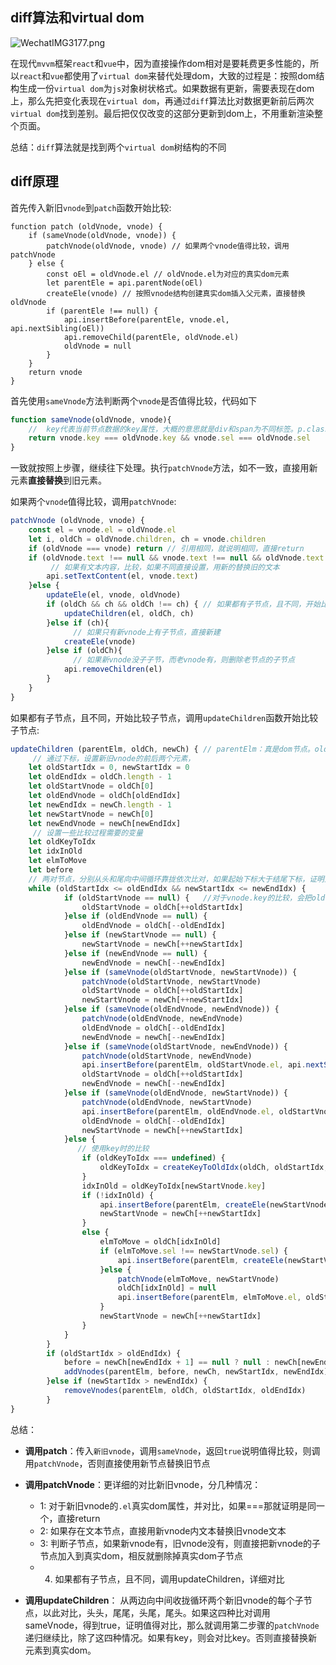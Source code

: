 ## diff算法和virtual dom

![WechatIMG3177.png](https://i.loli.net/2020/11/05/HrGjhDp8ebSt62R.png)  

在现代`mvvm`框架`react`和`vue`中，因为直接操作dom相对是要耗费更多性能的，所以`react`和`vue`都使用了`virtual dom`来替代处理dom，大致的过程是：按照dom结构生成一份`virtual dom`为`js`对象树状格式。如果数据有更新，需要表现在dom上，那么先把变化表现在`virtual dom`，再通过`diff`算法比对数据更新前后两次`virtual dom`找到差别。最后把仅仅改变的这部分更新到dom上，不用重新渲染整个页面。  

总结：`diff`算法就是找到两个`virtual dom`树结构的不同  

## diff原理 
首先传入新旧`vnode`到`patch`函数开始比较:  

```  
function patch (oldVnode, vnode) {
    if (sameVnode(oldVnode, vnode)) {
        patchVnode(oldVnode, vnode) // 如果两个vnode值得比较，调用patchVnode
    } else {
        const oEl = oldVnode.el // oldVnode.el为对应的真实dom元素
        let parentEle = api.parentNode(oEl)
        createEle(vnode) // 按照vnode结构创建真实dom插入父元素，直接替换oldVnode
        if (parentEle !== null) {
            api.insertBefore(parentEle, vnode.el, api.nextSibling(oEl))
            api.removeChild(parentEle, oldVnode.el)
            oldVnode = null
        }
    }
    return vnode
}
```
首先使用`sameVnode`方法判断两个`vnode`是否值得比较，代码如下
  
```javascript  
function sameVnode(oldVnode, vnode){
	//  key代表当前节点数据的key属性，大概的意思就是div和span为不同标签。p.class1和p.class2为不同标签
	return vnode.key === oldVnode.key && vnode.sel === oldVnode.sel
}
```    
一致就按照上步骤，继续往下处理。执行`patchVnode`方法，如不一致，直接用新元素**直接替换**到旧元素。  

如果两个`vnode`值得比较，调用`patchVnode`:

```javascript
patchVnode (oldVnode, vnode) {
    const el = vnode.el = oldVnode.el
    let i, oldCh = oldVnode.children, ch = vnode.children
    if (oldVnode === vnode) return // 引用相同，就说明相同，直接return
    if (oldVnode.text !== null && vnode.text !== null && oldVnode.text !== vnode.text) {
    	 // 如果有文本内容，比较，如果不同直接设置，用新的替换旧的文本
        api.setTextContent(el, vnode.text)
    }else {
        updateEle(el, vnode, oldVnode)
        if (oldCh && ch && oldCh !== ch) { // 如果都有子节点，且不同，开始比较子节点
            updateChildren(el, oldCh, ch)
        }else if (ch){
        	  // 如果只有新vnode上有子节点，直接新建
            createEle(vnode)
        }else if (oldCh){
        	  // 如果新vnode没子子节，而老vnode有，则删除老节点的子节点
            api.removeChildren(el)
        }
    }
}
```  
 如果都有子节点，且不同，开始比较子节点，调用`updateChildren`函数开始比较子节点:

```javascript
updateChildren (parentElm, oldCh, newCh) { // parentElm：真是dom节点。oldCh：老vnode的所有子节点。newCh：新vnode的所有子节点。
	 // 通过下标，设置新旧vnode的前后两个元素，
    let oldStartIdx = 0, newStartIdx = 0
    let oldEndIdx = oldCh.length - 1
    let oldStartVnode = oldCh[0]
    let oldEndVnode = oldCh[oldEndIdx]
    let newEndIdx = newCh.length - 1
    let newStartVnode = newCh[0]
    let newEndVnode = newCh[newEndIdx]
   	 // 设置一些比较过程需要的变量
    let oldKeyToIdx
    let idxInOld
    let elmToMove
    let before
    // 两对节点，分别从头和尾向中间循环靠拢依次比对，如果起始下标大于结尾下标，证明比对结束，作为循环结束条件
    while (oldStartIdx <= oldEndIdx && newStartIdx <= newEndIdx) {
            if (oldStartVnode == null) {   //对于vnode.key的比较，会把oldVnode = null
                oldStartVnode = oldCh[++oldStartIdx] 
            }else if (oldEndVnode == null) {
                oldEndVnode = oldCh[--oldEndIdx]
            }else if (newStartVnode == null) {
                newStartVnode = newCh[++newStartIdx]
            }else if (newEndVnode == null) {
                newEndVnode = newCh[--newEndIdx]
            }else if (sameVnode(oldStartVnode, newStartVnode)) {
                patchVnode(oldStartVnode, newStartVnode)
                oldStartVnode = oldCh[++oldStartIdx]
                newStartVnode = newCh[++newStartIdx]
            }else if (sameVnode(oldEndVnode, newEndVnode)) {
                patchVnode(oldEndVnode, newEndVnode)
                oldEndVnode = oldCh[--oldEndIdx]
                newEndVnode = newCh[--newEndIdx]
            }else if (sameVnode(oldStartVnode, newEndVnode)) {
                patchVnode(oldStartVnode, newEndVnode)
                api.insertBefore(parentElm, oldStartVnode.el, api.nextSibling(oldEndVnode.el))
                oldStartVnode = oldCh[++oldStartIdx]
                newEndVnode = newCh[--newEndIdx]
            }else if (sameVnode(oldEndVnode, newStartVnode)) {
                patchVnode(oldEndVnode, newStartVnode)
                api.insertBefore(parentElm, oldEndVnode.el, oldStartVnode.el)
                oldEndVnode = oldCh[--oldEndIdx]
                newStartVnode = newCh[++newStartIdx]
            }else {
               // 使用key时的比较
                if (oldKeyToIdx === undefined) {
                    oldKeyToIdx = createKeyToOldIdx(oldCh, oldStartIdx, oldEndIdx) // 有key生成index表
                }
                idxInOld = oldKeyToIdx[newStartVnode.key]
                if (!idxInOld) {
                    api.insertBefore(parentElm, createEle(newStartVnode).el, oldStartVnode.el)
                    newStartVnode = newCh[++newStartIdx]
                }
                else {
                    elmToMove = oldCh[idxInOld]
                    if (elmToMove.sel !== newStartVnode.sel) {
                        api.insertBefore(parentElm, createEle(newStartVnode).el, oldStartVnode.el)
                    }else {
                        patchVnode(elmToMove, newStartVnode)
                        oldCh[idxInOld] = null
                        api.insertBefore(parentElm, elmToMove.el, oldStartVnode.el)
                    }
                    newStartVnode = newCh[++newStartIdx]
                }
            }
        }
        if (oldStartIdx > oldEndIdx) {
            before = newCh[newEndIdx + 1] == null ? null : newCh[newEndIdx + 1].el
            addVnodes(parentElm, before, newCh, newStartIdx, newEndIdx)
        }else if (newStartIdx > newEndIdx) {
            removeVnodes(parentElm, oldCh, oldStartIdx, oldEndIdx)
        }
}
```  


总结：    

 - **调用patch**：传入`新旧vnode`，调用`sameVnode`，返回`true`说明值得比较，则调用`patchVnode`，否则直接使用新节点替换旧节点  

 - **调用patchVnode**：更详细的对比新旧vnode，分几种情况：  
 	- 1: 对于新旧vnode的`.el`真实dom属性，并对比，如果===那就证明是同一个，直接return
 	- 2: 如果存在文本节点，直接用新vnode内文本替换旧vnode文本
 	- 3: 判断子节点，如果新vnode有，旧vnode没有，则直接把新vnode的子节点加入到真实dom，相反就删除掉真实dom子节点
 	- 4. 如果都有子节点，且不同，调用updateChildren，详细对比
 - **调用updateChildren**： 从两边向中间收拢循环两个新旧vnode的每个子节点，以此对比，头头，尾尾，头尾，尾头。如果这四种比对调用sameVnode，得到true，证明值得对比，那么就调用第二步骤的`patchVnode`递归继续比，除了这四种情况。如果有key，则会对比key。否则直接替换新元素到真实dom。